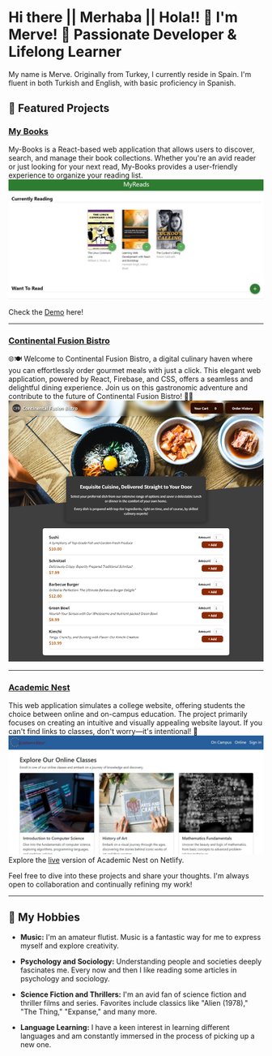 # Hi there || Merhaba || Hola!! 👋  I'm Merve! 🌟 Passionate Developer & Lifelong Learner

My name is Merve. Originally from Turkey, I currently reside in Spain. I'm fluent in both Turkish and English, with basic proficiency in Spanish.

## 🚀 Featured Projects

### [My Books](https://github.com/merv-e/my-books)
My-Books is a React-based web application that allows users to discover, search, and manage their book collections. Whether you're an avid reader or just looking for your next read, My-Books provides a user-friendly experience to organize your reading list. 
![Screenshot](screenshots/my-books.jpg)

Check the [Demo](https://my-booooks.netlify.app) here!

------
 
### [Continental Fusion Bistro](https://github.com/merv-e/continental-fusion-bistro)
🌐🍽️ Welcome to Continental Fusion Bistro, a digital culinary haven where you can effortlessly order gourmet meals with just a click. This elegant web application, powered by React, Firebase, and CSS, offers a seamless and delightful dining experience. Join us on this gastronomic adventure and contribute to the future of Continental Fusion Bistro! 🚀🍳
![Screenshot](screenshots/continental-fusion-bistro.png)

-----
### [Academic Nest](https://github.com/merv-e/academic-nest)
This web application simulates a college website, offering students the choice between online and on-campus education. The project primarily focuses on creating an intuitive and visually appealing website layout. If you can't find links to classes, don't worry—it's intentional! 🙂
![Screenshot](screenshots/a-nest.jpg)
Explore the [live](https://academic-nest.netlify.app) version of Academic Nest on Netlify.


Feel free to dive into these projects and share your thoughts. I'm always open to collaboration and continually refining my work!

----
## 💖 My Hobbies

- **Music:** I'm an amateur flutist. Music is a fantastic way for me to express myself and explore creativity.

- **Psychology and Sociology:** Understanding people and societies deeply fascinates me. Every now and then I like reading some articles in psychology and sociology.

- **Science Fiction and Thrillers:** I'm an avid fan of science fiction and thriller films and series. Favorites include classics like "Alien (1978)," "The Thing," "Expanse," and many more.

- **Language Learning:** I have a keen interest in learning different languages and am constantly immersed in the process of picking up a new one.
